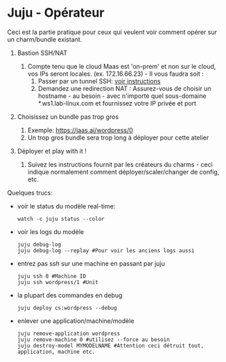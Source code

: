 # Juju  - Opérateur

Ceci est la partie pratique pour ceux qui veulent voir comment opérer sur un charm/bundle existant.

1. Bastion SSH/NAT

   1. Compte tenu que le cloud Maas est 'on-prem' et non sur le cloud, vos IPs seront locales. (ex. 172.16.66.23) - Il vous faudra soit :
      1. Passer par un tunnel SSH: [voir instructions](../juju/TunnelSshMaas.md)
      1. Demandez une redirection NAT : Assurez-vous de choisir un hostname - au besoin - avec n'importe quel sous-domaine *.ws1.lab-linux.com et fournissez votre IP privée et port

2. Choisissez un bundle pas trop gros

   1. Exemple: https://jaas.ai/wordpress/0
   2. Un trop gros bundle sera trop long à déployer pour cette atelier

3. Déployer et play with it !

   1. Suivez les instructions fournit par les créateurs du charms - ceci indique normalement comment déployer/scaler/changer de config, etc.



Quelques trucs:

- voir le status du modèle real-time: 

  ```
  watch -c juju status --color
  ```

- voir les logs du modèle

  ```
  juju debug-log
  juju debug-log --replay #Pour voir les anciens logs aussi
  ```

- entrez pas ssh sur une machine en passant par juju

  ```
  juju ssh 0 #Machine ID
  juju ssh wordpress/1 #Unit
  ```

- la plupart des commandes en debug

  ```
  juju deploy cs:wordpress --debug
  ```

- enlever une application/machine/modèle

  ```
  juju remove-application wordpress
  juju remove-machine 0 #utilisez --force au besoin
  juju destroy-model MYMODELNAME #Attention ceci détruit tout, application, machine etc.
  ```

  

